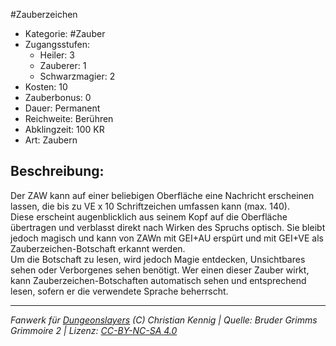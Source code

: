 #Zauberzeichen  
- Kategorie: #Zauber  
- Zugangsstufen:  
  - Heiler: 3  
  - Zauberer: 1  
  - Schwarzmagier: 2  
- Kosten: 10  
- Zauberbonus: 0  
- Dauer: Permanent  
- Reichweite: Berühren  
- Abklingzeit: 100 KR  
- Art: Zaubern     

## Beschreibung:
Der ZAW kann auf einer beliebigen Oberfläche eine Nachricht erscheinen lassen, die bis zu VE x 10 Schriftzeichen umfassen kann (max. 140).<br>Diese erscheint augenblicklich aus seinem Kopf auf die Oberfläche übertragen und verblasst direkt nach Wirken des Spruchs optisch. Sie bleibt jedoch magisch und kann von ZAWn mit GEI+AU erspürt und mit GEI+VE als Zauberzeichen-Botschaft erkannt werden.<br>Um die Botschaft zu lesen, wird jedoch Magie entdecken, Unsichtbares sehen oder Verborgenes sehen benötigt. Wer einen dieser Zauber wirkt, kann Zauberzeichen-Botschaften automatisch sehen und entsprechend lesen, sofern er die verwendete Sprache beherrscht.


___
*Fanwerk für [Dungeonslayers](https://www.dungeonslayers.net/) (C) Christian Kennig | Quelle: Bruder Grimms Grimmoire 2 | Lizenz: [CC-BY-NC-SA 4.0](https://creativecommons.org/licenses/by-nc-sa/4.0/deed.de)*